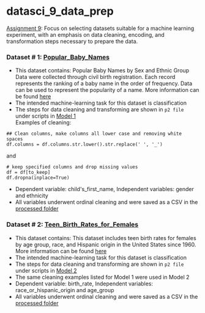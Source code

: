 # datasci_9_data_prep

[Assignment 9](https://github.com/hantswilliams/HHA_507_2023/blob/86d8439cd2409c649a4d9404e5d9488971e194c2/WK9/assignment9.md): Focus on selecting datasets suitable for a machine learning experiment, with an emphasis on data cleaning, encoding, and transformation steps necessary to prepare the data.

### Dataset # 1: [Popular_Baby_Names](https://github.com/EugeneHsiung/datasci_9_data_prep/blob/main/Datasets/Popular_Baby_Names.csv)
+ This dataset contains: Popular Baby Names by Sex and Ethnic Group Data were collected through civil birth registration. Each record represents the ranking of a baby name in the order of frequency. Data can be used to represent the popularity of a name. More information can be found [here](https://catalog.data.gov/dataset/popular-baby-names)
+ The intended machine-learning task for this dataset is classification
+ The steps for data cleaning and transforming are shown in `p2 file` under scripts in [Model 1](https://github.com/EugeneHsiung/datasci_9_data_prep/blob/main/model_dev1/scripts/p2_transform.py)  
Examples of cleaning: 

```
## Clean columns, make columns all lower case and removing white spaces
df.columns = df.columns.str.lower().str.replace(' ', '_')
```
and 
```
# keep specified columns and drop missing values
df = df[to_keep]
df.dropna(inplace=True)
```
+ Dependent variable: child's_first_name, Independent variables: gender and ethnicity
+ All variables underwent ordinal cleaning and were saved as a CSV in the [processed folder](https://github.com/EugeneHsiung/datasci_9_data_prep/tree/main/model_dev1/data/processed)


### Dataset # 2: [Teen_Birth_Rates_for_Females](https://github.com/EugeneHsiung/datasci_9_data_prep/blob/main/Datasets/NCHS_-_Teen_Birth_Rates_for_Females_by_Age_Group__Race__and_Hispanic_Origin__United_States.csv)
+ This dataset contains: This dataset includes teen birth rates for females by age group, race, and Hispanic origin in the United States since 1960. More information can be found [here](https://catalog.data.gov/dataset/nchs-teen-birth-rates-for-females-by-age-group-race-and-hispanic-origin-united-states)
+ The intended machine-learning task for this dataset is classification
+ The steps for data cleaning and transforming are shown in `p2 file` under scripts in [Model 2](https://github.com/EugeneHsiung/datasci_9_data_prep/blob/main/model_dev2/scripts/p2_transform.py)
+ The same cleaning examples listed for Model 1 were used in Model 2
+  Dependent variable: birth_rate, Independent variables: race_or_hispanic_origin and age_group
+  All variables underwent ordinal cleaning and were saved as a CSV in the [processed folder](https://github.com/EugeneHsiung/datasci_9_data_prep/tree/main/model_dev2/data/processed) 

